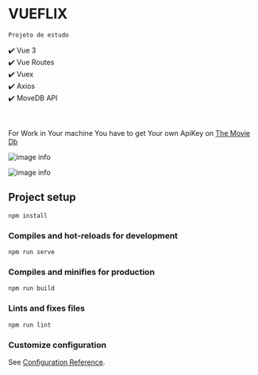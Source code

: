 # VUEFLIX

```
Projeto de estudo
```
✔️ Vue 3 <br>
✔️ Vue Routes <br>
✔️ Vuex <br>
✔️ Axios <br>
✔️ MoveDB API <br>
<br><br>


For Work in Your machine You have to get Your own ApiKey on [The Movie Db](https://developers.themoviedb.org/)


![image info](./img/netflix01.gif)

![image info](./img/netflix02.gif)






## Project setup
```
npm install
```

### Compiles and hot-reloads for development
```
npm run serve
```

### Compiles and minifies for production
```
npm run build
```

### Lints and fixes files
```
npm run lint
```

### Customize configuration
See [Configuration Reference](https://cli.vuejs.org/config/).
